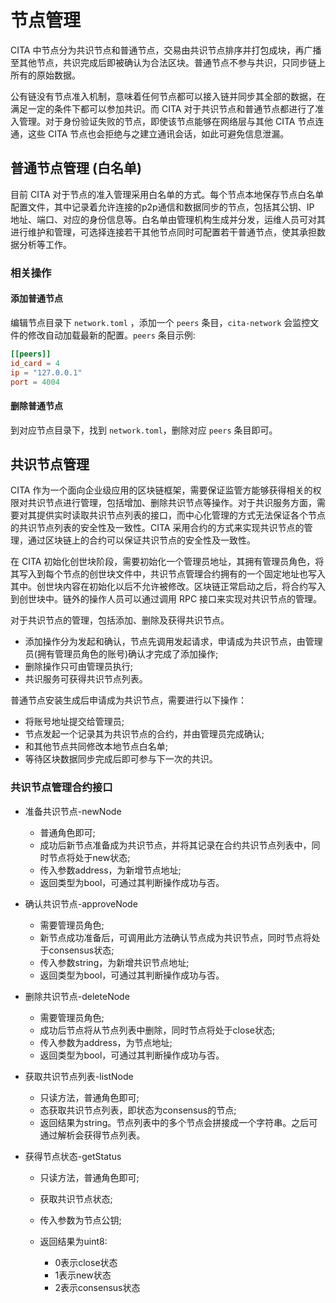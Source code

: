 # 节点管理

CITA 中节点分为共识节点和普通节点，交易由共识节点排序并打包成块，再广播至其他节点，共识完成后即被确认为合法区块。普通节点不参与共识，只同步链上所有的原始数据。

公有链没有节点准入机制，意味着任何节点都可以接入链并同步其全部的数据，在满足一定的条件下都可以参加共识。而 CITA 对于共识节点和普通节点都进行了准入管理。对于身份验证失败的节点，即使该节点能够在网络层与其他 CITA 节点连通，这些 CITA 节点也会拒绝与之建立通讯会话，如此可避免信息泄漏。

## 普通节点管理 (白名单)

目前 CITA 对于节点的准入管理采用白名单的方式。每个节点本地保存节点白名单配置文件，其中记录着允许连接的p2p通信和数据同步的节点，包括其公钥、IP 地址、端口、对应的身份信息等。白名单由管理机构生成并分发，运维人员可对其进行维护和管理，可选择连接若干其他节点同时可配置若干普通节点，使其承担数据分析等工作。

### 相关操作

#### 添加普通节点
编辑节点目录下 `network.toml` ，添加一个 `peers` 条目，`cita-network` 会监控文件的修改自动加载最新的配置。`peers` 条目示例:

``` toml
[[peers]]
id_card = 4
ip = "127.0.0.1"
port = 4004
```

#### 删除普通节点

到对应节点目录下，找到 `network.toml`，删除对应 `peers` 条目即可。

## 共识节点管理

CITA 作为一个面向企业级应用的区块链框架，需要保证监管方能够获得相关的权限对共识节点进行管理，包括增加、删除共识节点等操作。对于共识服务方面，需要对其提供实时读取共识节点列表的接口，而中心化管理的方式无法保证各个节点的共识节点列表的安全性及一致性。CITA 采用合约的方式来实现共识节点的管理，通过区块链上的合约可以保证共识节点的安全性及一致性。

在 CITA 初始化创世块阶段，需要初始化一个管理员地址，其拥有管理员角色，将其写入到每个节点的创世块文件中，共识节点管理合约拥有的一个固定地址也写入其中。创世块内容在初始化以后不允许被修改。区块链正常启动之后，将合约写入到创世块中。链外的操作人员可以通过调用 RPC 接口来实现对共识节点的管理。

对于共识节点的管理，包括添加、删除及获得共识节点。

* 添加操作分为发起和确认，节点先调用发起请求，申请成为共识节点，由管理员(拥有管理员角色的账号)确认才完成了添加操作;
* 删除操作只可由管理员执行;
* 共识服务可获得共识节点列表。

普通节点安装生成后申请成为共识节点，需要进行以下操作：

* 将账号地址提交给管理员;
* 节点发起一个记录其为共识节点的合约，并由管理员完成确认; 
* 和其他节点共同修改本地节点白名单;
* 等待区块数据同步完成后即可参与下一次的共识。

### 共识节点管理合约接口

* 准备共识节点-newNode

    - 普通角色即可;
    - 成功后新节点准备成为共识节点，并将其记录在合约共识节点列表中，同时节点将处于new状态;
    - 传入参数address，为新增节点地址;
    - 返回类型为bool，可通过其判断操作成功与否。

* 确认共识节点-approveNode

    - 需要管理员角色;
    - 新节点成功准备后，可调用此方法确认节点成为共识节点，同时节点将处于consensus状态;
    - 传入参数string，为新增共识节点地址;
    - 返回类型为bool，可通过其判断操作成功与否。

* 删除共识节点-deleteNode

    - 需要管理员角色;
    - 成功后节点将从节点列表中删除，同时节点将处于close状态;
    - 传入参数为address，为节点地址;
    - 返回类型为bool，可通过其判断操作成功与否。

* 获取共识节点列表-listNode

    - 只读方法，普通角色即可;
    - 态获取共识节点列表，即状态为consensus的节点;
    - 返回结果为string。节点列表中的多个节点会拼接成一个字符串。之后可通过解析会获得节点列表。

* 获得节点状态-getStatus

    - 只读方法，普通角色即可;
    - 获取共识节点状态;
    - 传入参数为节点公钥;
    - 返回结果为uint8:

        * 0表示close状态
        * 1表示new状态
        * 2表示consensus状态
